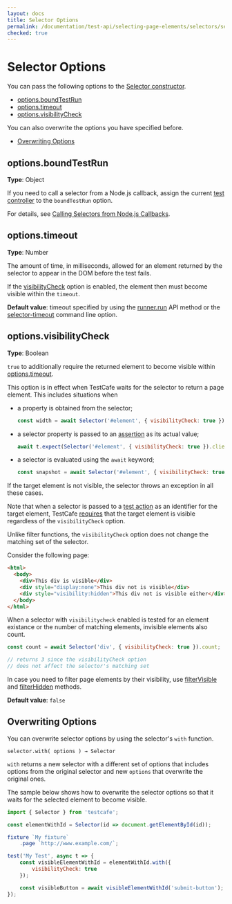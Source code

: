 ```yaml
---
layout: docs
title: Selector Options
permalink: /documentation/test-api/selecting-page-elements/selectors/selector-options.html
checked: true
---
```

# Selector Options

You can pass the following options to the [Selector constructor](creating-selectors.md).

* [options.boundTestRun](#optionsboundtestrun)
* [options.timeout](#optionstimeout)
* [options.visibilityCheck](#optionsvisibilitycheck)

You can also overwrite the options you have specified before.

* [Overwriting Options](#overwriting-options)

## options.boundTestRun

**Type**: Object

If you need to call a selector from a Node.js callback, assign the current
[test controller](../../test-code-structure.md#test-controller) to the `boundTestRun` option.

For details, see [Calling Selectors from Node.js Callbacks](edge-cases-and-limitations.md#calling-selectors-from-nodejs-callbacks).

## options.timeout

**Type**: Number

The amount of time, in milliseconds, allowed for an element returned by the selector to appear in the DOM before the test fails.

If the [visibilityCheck](#optionsvisibilitycheck) option is enabled, the element then must become visible within the `timeout`.

**Default value**: timeout specified by using the [runner.run](../../../using-testcafe/programming-interface/runner.md#run) API method
or the [selector-timeout](../../../using-testcafe/command-line-interface.md#--selector-timeout-ms) command line option.

## options.visibilityCheck

**Type**: Boolean

`true` to additionally require the returned element to become visible within [options.timeout](#optionstimeout).

This option is in effect when TestCafe waits for the selector to return a page element. This includes situations when

* a property is obtained from the selector;

    ```js
    const width = await Selector('#element', { visibilityCheck: true }).clientWidth;
    ```

* a selector property is passed to an [assertion](../../assertions/README.md) as its actual value;

    ```js
    await t.expect(Selector('#element', { visibilityCheck: true }).clientWidth).eql(400);
    ```

* a selector is evaluated using the `await` keyword;

    ```js
    const snapshot = await Selector('#element', { visibilityCheck: true })();
    ```

If the target element is not visible, the selector throws an exception in all these cases.

Note that when a selector is passed to a [test action](../../actions/README.md) as an identifier for the target element,
TestCafe [requires](../../built-in-waiting-mechanism.md#waiting-for-action-target-elements) that the target element is visible regardless of the `visibilityCheck` option.

Unlike filter functions, the `visibilityCheck` option does not change the matching set of the selector.

Consider the following page:

```html
<html>
  <body>
    <div>This div is visible</div>
    <div style="display:none">This div not is visible</div>
    <div style="visibility:hidden">This div not is visible either</div>
  </body>
</html>
```

When a selector with `visibilitycheck` enabled is tested for an element existance
or the number of matching elements, invisible elements also count.

```js
const count = await Selector('div', { visibilityCheck: true }).count;

// returns 3 since the visibilityCheck option
// does not affect the selector's matching set
```

In case you need to filter page elements by their visibility,
use [filterVisible](functional-style-selectors.md#filtervisible) and
[filterHidden](functional-style-selectors.md#filterhidden) methods.

**Default value**: `false`

## Overwriting Options

You can overwrite selector options by using the selector's `with` function.

```text
selector.with( options ) → Selector
```

`with` returns a new selector with a different set of options that includes options
from the original selector and new `options` that overwrite the original ones.

The sample below shows how to overwrite the selector options so that it waits for the selected element to become visible.

```js
import { Selector } from 'testcafe';

const elementWithId = Selector(id => document.getElementById(id));

fixture `My fixture`
    .page `http://www.example.com/`;

test('My Test', async t => {
    const visibleElementWithId = elementWithId.with({
        visibilityCheck: true
    });

    const visibleButton = await visibleElementWithId('submit-button');
});
```
